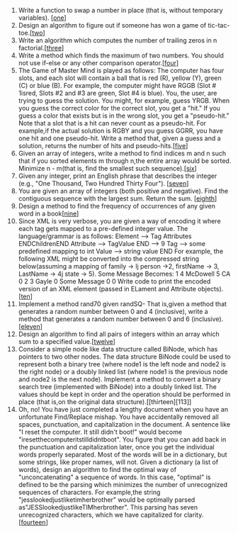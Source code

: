 1.  Write a function to swap a number in place (that is, without temporary variables). [[one][101]]
2.  Design an algorithm to figure out if someone has won a game of tic-tac-toe.[[two][102]]
3.  Write an algorithm which computes the number of trailing zeros in n factorial.[[three][103]]
4.  Write a method which finds the maximum of two numbers. You should not use if-else or any other comparison operator.[[four][104]]
5.  The Game of Master Mind is played as follows:
    The computer has four slots, and each slot will contain a ball that is red (R), yellow (Y), green (C) or blue (B). For example, the computer might have RGGB (Slot # 1isred, Slots #2 and #3 are green, Slot #4 is blue).
    You, the user, are trying to guess the solution. You might, for example, guess YRGB.
    When you guess the correct color for the correct slot, you get a "hit." If you guess a color that exists but is in the wrong slot, you get a "pseudo-hit." Note that a slot that is a hit can never count as a pseudo-hit.
    For example,if the actual solution is RGBY and you guess GGRR, you have one hit and one pseudo-hit.
    Write a method that, given a guess and a solution, returns the number of hits and pseudo-hits.[[five][105]]
6.  Given an array of integers, write a method to find indices m and n such that if you sorted 
    elements m through n,the entire array would be sorted.
    Minimize n - m(that is, find the smallest such sequence).[[six][106]] 
7.  Given any integer, print an English phrase that describes the integer (e.g., "One Thousand, Two Hundred Thirty Four"). [[seven][107]]
8.  You are given an array of integers (both positive and negative). Find the contiguous sequence with the largest sum. Return the sum. [[eighth][108]]
9.  Design a method to find the frequency of occurrences of any given word in a book[[nine][109]] 
10. Since XML is very verbose, you are given a way of encoding it where each tag gets mapped to a pre-defined integer value. The language/grammar is as follows:
    Element --> Tag Attributes ENDChildrenEND Attribute --> TagValue
    END --> 9
    Tag --> some predefined mapping to int Value --> string value END
    For example, the following XML might be converted into the compressed string below(assuming a mapping of family -> lj person ->2, firstName -> 3, LastName -> 4j state -> 5).
    <family lastName="McDowell" state="CA">
    <person firstName="Gayle">Some Message</person>
    </family>
    Becomes:
    1 4 McDowell 5 CA 0 2 3 Gayle 0 Some Message 0 0
    Write code to print the encoded version of an XML element (passed in ELament and Attribute objects).[[ten][110]]
11. Implement a method rand70 given randSQ- That is,given a method that generates a random number between 0 and 4 (inclusive), write a method that generates a random number between 0 and 6 (inclusive).[[eleven][111]]
12. Design an algorithm to find all pairs of integers within an array which sum to a specified value.[[twelve][112]]
13. Consider a simple node like data structure called BiNode, which has pointers to two other nodes.
    The data structure BiNode could be used to represent both a binary tree (where node1 is the left node and node2 is the right node)
    or a doubly linked list (where node1 is the previous node and node2 is the next node). 
    Implement a method to convert a binary search tree (implemented with BiNode) into a doubly linked list. 
    The values should be kept in order and the operation should be performed in place (that is,on the original data structure).[[thirteen][113]] 
14. Oh, no! You have just completed a lengthy document when you have an unfortunate Find/Replace mishap.
    You have accidentally removed all spaces, punctuation, and capitalization in the document. A sentence like "I reset the computer.
    It still didn't boot!" would become "iresetthecomputeritstilldidntboot". You figure that you can add back in the punctuation and capitalization later,
    once you get the individual words properly separated. 
    Most of the words will be in a dictionary, but some strings, like proper names, will not.
    Given a dictionary (a list of words), design an algorithm to find the optimal way of "unconcatenating" a sequence of words. 
    In this case, "optimal" is defined to be the parsing which minimizes the number of unrecognized sequences of characters.
    For example,the string "jesslookedjustliketimherbrother" would be optimally parsed as"JESSlookedjustlikeTIMherbrother". 
    This parsing has seven unrecognized characters, which we have capitalized for clarity.[[fourteen][114]]    
       
    

[101]:https://github.com/inadram/CrackingCode/tree/master/src/main/java/Moderate/One
[102]:https://github.com/inadram/CrackingCode/tree/master/src/main/java/Moderate/Two
[103]:https://github.com/inadram/CrackingCode/tree/master/src/main/java/Moderate/Three
[104]:https://github.com/inadram/CrackingCode/tree/master/src/main/java/Moderate/Four
[105]:https://github.com/inadram/CrackingCode/tree/master/src/main/java/Moderate/Five
[106]:https://github.com/inadram/CrackingCode/tree/master/src/main/java/Moderate/Six
[107]:https://github.com/inadram/CrackingCode/tree/master/src/main/java/Moderate/Seven
[108]:https://github.com/inadram/CrackingCode/tree/master/src/main/java/Moderate/Eighth
[109]:https://github.com/inadram/CrackingCode/tree/master/src/main/java/Moderate/Nine
[110]:https://github.com/inadram/CrackingCode/tree/master/src/main/java/Moderate/Ten
[111]:https://github.com/inadram/CrackingCode/tree/master/src/main/java/Moderate/Eleven
[112]:https://github.com/inadram/CrackingCode/tree/master/src/main/java/Moderate/Twelve
[114]:https://github.com/inadram/CrackingCode/tree/master/src/main/java/Moderate/Fourteen
